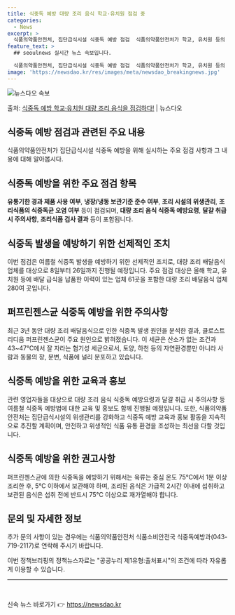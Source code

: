 ```yaml
---
title: 식중독 예방 대량 조리 음식 학교·유치원 점검 중
categories:
  - News
excerpt: >
  식품의약품안전처, 집단급식시설 식중독 예방 점검  식품의약품안전처가 학교, 유치원 등의 집단급식시설에 조리 …
feature_text: >
  ## seoulnews 실시간 뉴스 속보입니다.

  식품의약품안전처, 집단급식시설 식중독 예방 점검  식품의약품안전처가 학교, 유치원 등의 집단급식시설에 조리 …
image: 'https://newsdao.kr/res/images/meta/newsdao_breakingnews.jpg'
---
```


![뉴스다오 속보](https://newsdao.kr/res/images/meta/newsdao_breakingnews.jpg)

<p>출처: <a href="https://newsdao.kr/4597" rel="dofollow">식중독 예방 학교·유치원 대량 조리 음식을 점검하다!</a> | 뉴스다오</p>

<h2 data-ke-size="size26">식중독 예방 점검과 관련된 주요 내용</h2>
<p data-ke-size="size16">식품의약품안전처가 집단급식시설 식중독 예방을 위해 실시하는 주요 점검 사항과 그 내용에 대해 알아봅시다.</p>

<h2>식중독 예방을 위한 주요 점검 항목</h2>
<p data-ke-size="size16"><b>유통기한 경과 제품 사용 여부</b>, <b>냉장/냉동 보관기준 준수 여부</b>, <b>조리 시설의 위생관리</b>, <b>조리식품의 식중독균 오염 여부</b> 등이 점검되며, <b>대량 조리 음식 식중독 예방요령</b>, <b>달걀 취급 시 주의사항</b>, <b>조리식품 검사 결과</b> 등이 포함됩니다.</p>

<h2>식중독 발생을 예방하기 위한 선제적인 조치</h2>
<p data-ke-size="size16">이번 점검은 여름철 식중독 발생을 예방하기 위한 선제적인 조치로, 대량 조리 배달음식 업체를 대상으로 8일부터 26일까지 진행될 예정입니다. 주요 점검 대상은 올해 학교, 유치원 등에 배달 급식을 납품한 이력이 있는 업체 61곳을 포함한 대량 조리 배달음식 업체 280여 곳입니다.</p>

<h2>퍼프린젠스균 식중독 예방을 위한 주의사항</h2>
<p data-ke-size="size16">최근 3년 동안 대량 조리 배달음식으로 인한 식중독 발생 원인을 분석한 결과, 클로스트리디움 퍼프린젠스균이 주요 원인으로 밝혀졌습니다. 이 세균은 산소가 없는 조건과 43~47℃에서 잘 자라는 혐기성 세균으로서, 토양, 하천 등의 자연환경뿐만 아니라 사람과 동물의 장, 분변, 식품에 널리 분포하고 있습니다.</p>

<h2>식중독 예방을 위한 교육과 홍보</h2>
<p data-ke-size="size16">관련 영업자들을 대상으로 대량 조리 음식 식중독 예방요령과 달걀 취급 시 주의사항 등 여름철 식중독 예방법에 대한 교육 및 홍보도 함께 진행될 예정입니다. 또한, 식품의약품안전처는 집단급식시설의 위생관리를 강화하고 식중독 예방 교육과 홍보 활동을 지속적으로 추진할 계획이며, 안전하고 위생적인 식품 유통 환경을 조성하는 최선을 다할 것입니다.</p>

<h2>식중독 예방을 위한 권고사항</h2>
<p data-ke-size="size16">퍼프린젠스균에 의한 식중독을 예방하기 위해서는 육류는 중심 온도 75℃에서 1분 이상 조리한 후, 5℃ 이하에서 보관해야 하며, 조리된 음식은 가급적 2시간 이내에 섭취하고 보관된 음식은 섭취 전에 반드시 75℃ 이상으로 재가열해야 합니다.</p>

<h2>문의 및 자세한 정보</h2>
<p data-ke-size="size16">추가 문의 사항이 있는 경우에는 식품의약품안전처 식품소비안전국 식중독예방과(043-719-2117)로 연락해 주시기 바랍니다.</p>
<p data-ke-size="size16">이번 정책브리핑의 정책뉴스자료는 "공공누리 제1유형:출처표시"의 조건에 따라 자유롭게 이용할 수 있습니다.</p>

<hr>
<p data-ke-size="size16">&nbsp;</p> 

신속 뉴스 바로가기 👉 <a href="https://newsdao.kr" rel="dofollow">https://newsdao.kr</a>


